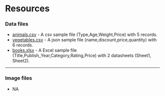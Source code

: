 # Resources

### Data files
- [animals.csv](./animals.csv) - A csv sample file (Type,Age,Weight,Price) with 5 records.
- [vegetables.csv](./vegetables.json) - A json sample file (name,discount,price,quantity) with 6 records.
- [books.xlsx](./books.xlsx) - A Excel sample file (Title,Publish_Year,Category,Rating,Price) with 2 datasheets (Sheet1, Sheet2).
---
### Image files
- NA
